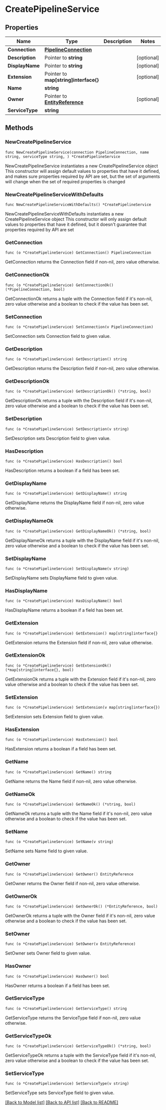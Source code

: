 # CreatePipelineService

## Properties

Name | Type | Description | Notes
------------ | ------------- | ------------- | -------------
**Connection** | [**PipelineConnection**](PipelineConnection.md) |  | 
**Description** | Pointer to **string** |  | [optional] 
**DisplayName** | Pointer to **string** |  | [optional] 
**Extension** | Pointer to **map[string]interface{}** |  | [optional] 
**Name** | **string** |  | 
**Owner** | Pointer to [**EntityReference**](EntityReference.md) |  | [optional] 
**ServiceType** | **string** |  | 

## Methods

### NewCreatePipelineService

`func NewCreatePipelineService(connection PipelineConnection, name string, serviceType string, ) *CreatePipelineService`

NewCreatePipelineService instantiates a new CreatePipelineService object
This constructor will assign default values to properties that have it defined,
and makes sure properties required by API are set, but the set of arguments
will change when the set of required properties is changed

### NewCreatePipelineServiceWithDefaults

`func NewCreatePipelineServiceWithDefaults() *CreatePipelineService`

NewCreatePipelineServiceWithDefaults instantiates a new CreatePipelineService object
This constructor will only assign default values to properties that have it defined,
but it doesn't guarantee that properties required by API are set

### GetConnection

`func (o *CreatePipelineService) GetConnection() PipelineConnection`

GetConnection returns the Connection field if non-nil, zero value otherwise.

### GetConnectionOk

`func (o *CreatePipelineService) GetConnectionOk() (*PipelineConnection, bool)`

GetConnectionOk returns a tuple with the Connection field if it's non-nil, zero value otherwise
and a boolean to check if the value has been set.

### SetConnection

`func (o *CreatePipelineService) SetConnection(v PipelineConnection)`

SetConnection sets Connection field to given value.


### GetDescription

`func (o *CreatePipelineService) GetDescription() string`

GetDescription returns the Description field if non-nil, zero value otherwise.

### GetDescriptionOk

`func (o *CreatePipelineService) GetDescriptionOk() (*string, bool)`

GetDescriptionOk returns a tuple with the Description field if it's non-nil, zero value otherwise
and a boolean to check if the value has been set.

### SetDescription

`func (o *CreatePipelineService) SetDescription(v string)`

SetDescription sets Description field to given value.

### HasDescription

`func (o *CreatePipelineService) HasDescription() bool`

HasDescription returns a boolean if a field has been set.

### GetDisplayName

`func (o *CreatePipelineService) GetDisplayName() string`

GetDisplayName returns the DisplayName field if non-nil, zero value otherwise.

### GetDisplayNameOk

`func (o *CreatePipelineService) GetDisplayNameOk() (*string, bool)`

GetDisplayNameOk returns a tuple with the DisplayName field if it's non-nil, zero value otherwise
and a boolean to check if the value has been set.

### SetDisplayName

`func (o *CreatePipelineService) SetDisplayName(v string)`

SetDisplayName sets DisplayName field to given value.

### HasDisplayName

`func (o *CreatePipelineService) HasDisplayName() bool`

HasDisplayName returns a boolean if a field has been set.

### GetExtension

`func (o *CreatePipelineService) GetExtension() map[string]interface{}`

GetExtension returns the Extension field if non-nil, zero value otherwise.

### GetExtensionOk

`func (o *CreatePipelineService) GetExtensionOk() (*map[string]interface{}, bool)`

GetExtensionOk returns a tuple with the Extension field if it's non-nil, zero value otherwise
and a boolean to check if the value has been set.

### SetExtension

`func (o *CreatePipelineService) SetExtension(v map[string]interface{})`

SetExtension sets Extension field to given value.

### HasExtension

`func (o *CreatePipelineService) HasExtension() bool`

HasExtension returns a boolean if a field has been set.

### GetName

`func (o *CreatePipelineService) GetName() string`

GetName returns the Name field if non-nil, zero value otherwise.

### GetNameOk

`func (o *CreatePipelineService) GetNameOk() (*string, bool)`

GetNameOk returns a tuple with the Name field if it's non-nil, zero value otherwise
and a boolean to check if the value has been set.

### SetName

`func (o *CreatePipelineService) SetName(v string)`

SetName sets Name field to given value.


### GetOwner

`func (o *CreatePipelineService) GetOwner() EntityReference`

GetOwner returns the Owner field if non-nil, zero value otherwise.

### GetOwnerOk

`func (o *CreatePipelineService) GetOwnerOk() (*EntityReference, bool)`

GetOwnerOk returns a tuple with the Owner field if it's non-nil, zero value otherwise
and a boolean to check if the value has been set.

### SetOwner

`func (o *CreatePipelineService) SetOwner(v EntityReference)`

SetOwner sets Owner field to given value.

### HasOwner

`func (o *CreatePipelineService) HasOwner() bool`

HasOwner returns a boolean if a field has been set.

### GetServiceType

`func (o *CreatePipelineService) GetServiceType() string`

GetServiceType returns the ServiceType field if non-nil, zero value otherwise.

### GetServiceTypeOk

`func (o *CreatePipelineService) GetServiceTypeOk() (*string, bool)`

GetServiceTypeOk returns a tuple with the ServiceType field if it's non-nil, zero value otherwise
and a boolean to check if the value has been set.

### SetServiceType

`func (o *CreatePipelineService) SetServiceType(v string)`

SetServiceType sets ServiceType field to given value.



[[Back to Model list]](../README.md#documentation-for-models) [[Back to API list]](../README.md#documentation-for-api-endpoints) [[Back to README]](../README.md)


